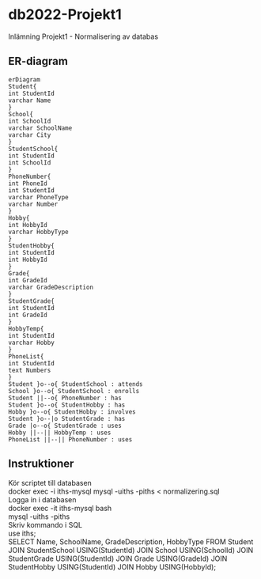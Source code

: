 # db2022-Projekt1
Inlämning Projekt1 - Normalisering av databas

## ER-diagram

```mermaid
erDiagram
Student{
int StudentId
varchar Name
}
School{
int SchoolId
varchar SchoolName
varchar City
}
StudentSchool{
int StudentId
int SchoolId
}
PhoneNumber{
int PhoneId
int StudentId
varchar PhoneType
varchar Number
}
Hobby{
int HobbyId
varchar HobbyType
}
StudentHobby{
int StudentId
int HobbyId
}
Grade{
int GradeId
varchar GradeDescription
}
StudentGrade{
int StudentId
int GradeId
}
HobbyTemp{
int StudentId
varchar Hobby
}
PhoneList{
int StudentId
text Numbers
}
Student }o--o{ StudentSchool : attends
School }o--o{ StudentSchool : enrolls
Student ||--o{ PhoneNumber : has
Student }o--o{ StudentHobby : has
Hobby }o--o{ StudentHobby : involves
Student }o--|o StudentGrade : has
Grade |o--o{ StudentGrade : uses
Hobby ||--|| HobbyTemp : uses
PhoneList ||--|| PhoneNumber : uses
```

## Instruktioner
Kör scriptet till databasen  
	docker exec -i iths-mysql mysql -uiths -piths < normalizering.sql  
Logga in i databasen  
	docker exec -it iths-mysql bash  
	mysql -uiths -piths  
Skriv kommando i SQL  
	use iths;  
	SELECT Name, SchoolName, GradeDescription, HobbyType FROM Student JOIN StudentSchool USING(StudentId) JOIN School USING(SchoolId) JOIN StudentGrade USING(StudentId) JOIN Grade USING(GradeId) JOIN StudentHobby USING(StudentId) JOIN Hobby USING(HobbyId);  
